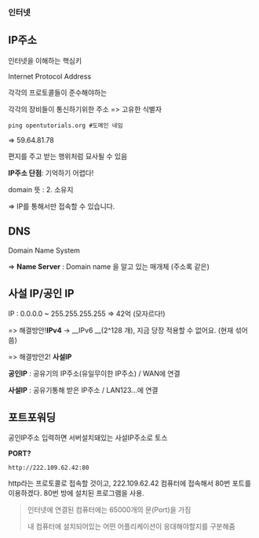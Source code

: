 ### 인터넷

## IP주소

인터넷을 이해하는 핵심키

Internet Protocol Address

각각의 프로토콜들이 준수해야하는

각각의 장비들이 통신하기위한 주소 => 고유한 식별자



````
ping opentutorials.org #도메인 네임
````

=> 59.64.81.78

편지를 주고 받는 행위처럼 묘사될 수 있음



__IP주소 단점__: 기억하기 어렵다!

domain  뜻 : 2. 소유지

=> IP를 통해서만 접속할 수 있습니다.



## DNS

Domain Name System

=> __Name Server__ : Domain name 을 알고 있는 매개체 (주소록 같은)



## 사설 IP/공인 IP

IP : 0.0.0.0 ~ 255.255.255.255 => 42억 (모자르다!)

=>  해결방안!__IPv4__ -> __IPv6 __(2^128 개), 지금 당장 적용할 수 없어요. (현재 섞어 씀)

=> 해결방안2! __사설IP__



__공인IP__ : 공유기의 IP주소(유일무이한 IP주소) / WAN에 연결

__사설IP__ : 공유기통해 받은 IP주소 / LAN123…에 연결

## 포트포워딩

공인IP주소 입력하면 서버설치돼있는 사설IP주소로 토스

__PORT?__

````
http://222.109.62.42:80
````

http라는 프로토콜로 접속할 것이고, 222.109.62.42 컴퓨터에 접속해서 80번 포트를 이용하겠다. 80번 방에 설치된 프로그램을 사용.

> 인터넷에 연결된 컴퓨터에는 65000개의 문(Port)을 가짐
>
> 내 컴퓨터에 설치되어있는 어떤 어플리케이션이 응대해야할지를 구분해줌








